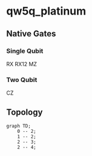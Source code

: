 # qw5q_platinum

## Native Gates
### Single Qubit
RX  RX12  MZ
### Two Qubit
CZ
## Topology

```mermaid
graph TD;
    0 -- 2;
    1 -- 2;
    2 -- 3;
    2 -- 4;
```
